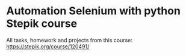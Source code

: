 # Automation Selenium with python Stepik course
All tasks, homework and projects from this course: https://stepik.org/course/120491/
